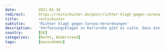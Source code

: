 ```yaml
---
date:          2021-01-16
redirect:      https://reitschuster.de/post/richter-klagt-gegen-corona-verordnungen/
title:         reitschuster
subtitle:      'Richter klagt gegen Corona-Verordnungen'
description:   'Verfassungsklagen in Karlsruhe gibt es viele. Dass ein Richter selbst dort klagt, ist dagegen eher die Ausnahme. Die jetzt eingetreten ist: 190 Seiten umfasst die Klageschrift von Dr. Pieter Schleiter. Und die haben es in sich.'
country:       [DE]
categories:    [Recht, Widerstand]
tags:          [massnahmen]
---
```

